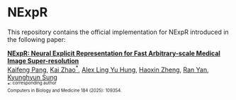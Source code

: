 # NExpR

This repository contains the official implementation for NExpR introduced in the following paper:

[**NExpR: Neural Explicit Representation for Fast Arbitrary-scale Medical Image Super-resolution**](https://www.sciencedirect.com/science/article/pii/S0010482524014392)
<br>
[Kaifeng Pang](https://kfpang.com), [Kai Zhao<sup>*<sup>](https://kaizhao.net/), [Alex Ling Yu Hung](https://web.cs.ucla.edu/~alexhung/), [Haoxin Zheng](https://labs.dgsom.ucla.edu/mrrl/sunglab/haoxin_zheng), [Ran Yan](https://mrrl.ucla.edu/hulab/ran_yan), [Kyunghyun Sung](http://kyungs.bol.ucla.edu/Site/Home.html)
<br>
<sup>*<sup>: corresponding author
<br>
Computers in Biology and Medicine 184 (2025): 109354.

